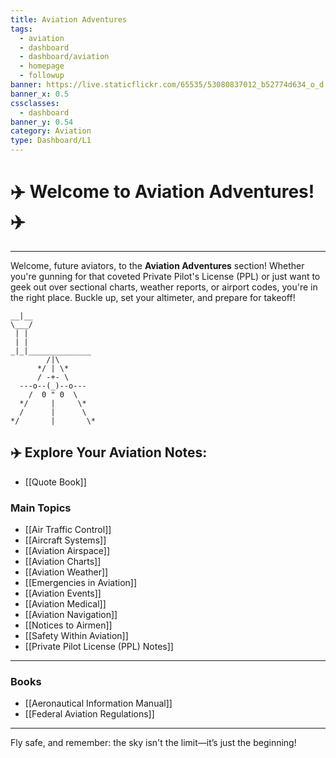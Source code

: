```yaml
---
title: Aviation Adventures
tags:
  - aviation
  - dashboard
  - dashboard/aviation
  - homepage
  - followup
banner: https://live.staticflickr.com/65535/53080837012_b52774d634_o_d.jpg
banner_x: 0.5
cssclasses:
  - dashboard
banner_y: 0.54
category: Aviation
type: Dashboard/L1
---
```

# ✈️ Welcome to Aviation Adventures! ✈️
___

Welcome, future aviators, to the **Aviation Adventures** section! Whether you're gunning for that coveted Private Pilot's License (PPL) or just want to geek out over sectional charts, weather reports, or airport codes, you're in the right place. Buckle up, set your altimeter, and prepare for takeoff!

```plaintext
__|__
\___/
 | |
 | |
_|_|______________
        /|\ 
      */ | \*
      / -+- \
  ---o--(_)--o---
    /  0 " 0  \
  */     |     \*
  /      |      \
*/       |       \*
```

## ✈️ Explore Your Aviation Notes:
- [[Quote Book]]
### Main Topics
- [[Air Traffic Control]]
- [[Aircraft Systems]]
- [[Aviation Airspace]]
- [[Aviation Charts]]
- [[Aviation Weather]]
- [[Emergencies in Aviation]]
- [[Aviation Events]]
- [[Aviation Medical]]
- [[Aviation Navigation]]
- [[Notices to Airmen]]
- [[Safety Within Aviation]]
- [[Private Pilot License (PPL) Notes]]

---
### Books
- [[Aeronautical Information Manual]]
- [[Federal Aviation Regulations]]

---

Fly safe, and remember: the sky isn't the limit—it’s just the beginning!

